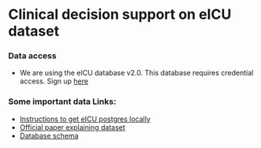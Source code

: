 # Clinical decision support on eICU dataset

### Data access 
* We are using the eICU database v2.0. This database requires credential access. Sign up [here](https://eicu-crd.mit.edu/) 


### Some important data Links:
 
* [Instructions to get eICU postgres locally](https://eicu-crd.mit.edu/tutorials/install_eicu_locally/)
* [Official paper explaining dataset](https://www.nature.com/articles/sdata2018178)
* [Database schema](https://mit-lcp.github.io/eicu-schema-spy/)
